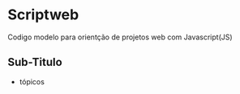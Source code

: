 # Scriptweb
Codigo modelo para orientção de projetos web com Javascript(JS)

## Sub-Titulo

* tópicos
